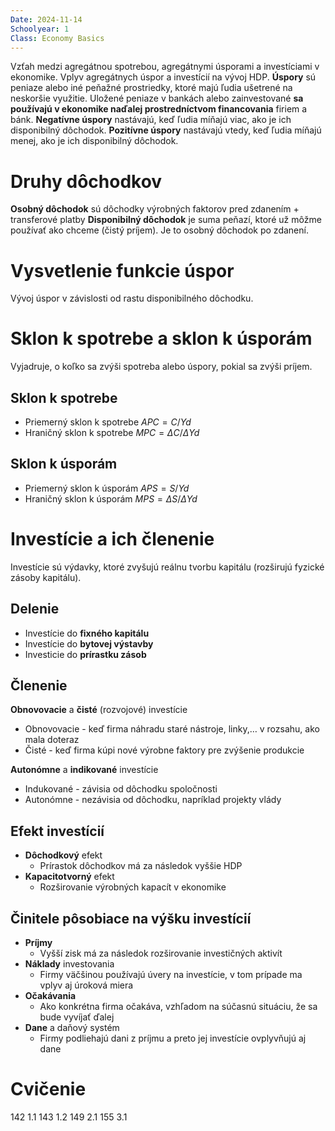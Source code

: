 ```yaml
---
Date: 2024-11-14
Schoolyear: 1
Class: Economy Basics
---
```

Vzťah medzi agregátnou spotrebou, agregátnymi úsporami a investíciami v ekonomike.
Vplyv agregátnych úspor a investícií na vývoj HDP.
**Úspory** sú peniaze alebo iné peňažné prostriedky, ktoré majú ľudia ušetrené na neskoršie využitie. Uložené peniaze v bankách alebo zainvestované **sa používajú v ekonomike naďalej prostredníctvom financovania** firiem a bánk.
**Negatívne úspory** nastávajú, keď ľudia míňajú viac, ako je ich disponibilný dôchodok.
**Pozitívne úspory** nastávajú vtedy, keď ľudia míňajú menej, ako je ich disponibilný dôchodok.
# Druhy dôchodkov
**Osobný dôchodok** sú dôchodky výrobných faktorov pred zdanením + transferové platby
**Disponibilný dôchodok** je suma peňazí, ktoré už môžme používať ako chceme (čistý príjem). Je to osobný dôchodok po zdanení.
# Vysvetlenie funkcie úspor
Vývoj úspor v závislosti od rastu disponibilného dôchodku.
# Sklon k spotrebe a sklon k úsporám
Vyjadruje, o koľko sa zvýši spotreba alebo úspory, pokial sa zvýši príjem.
## Sklon k spotrebe
- Priemerný sklon k spotrebe $APC = C/Yd$
- Hraničný sklon k spotrebe $MPC = ΔC/ΔYd$
## Sklon k úsporám
- Priemerný sklon k úsporám $APS = S/Yd$
- Hraničný sklon k úsporám $MPS = ΔS/ΔYd$
# Investície a ich členenie
Investície sú výdavky, ktoré zvyšujú reálnu tvorbu kapitálu (rozširujú fyzické zásoby kapitálu).
## Delenie
- Investície do **fixného kapitálu**
- Investície do **bytovej výstavby**
- Investicie do **prírastku zásob**
## Členenie
**Obnovovacie** a **čisté** (rozvojové) investície
- Obnovovacie - keď firma náhradu staré nástroje, linky,… v rozsahu, ako mala doteraz
- Čisté - keď firma kúpi nové výrobne faktory pre zvýšenie produkcie

**Autonómne** a **indikované** investície
- Indukované - závisia od dôchodku spoločnosti
- Autonómne - nezávisia od dôchodku, napríklad projekty vlády
## Efekt investícií
- **Dôchodkový** efekt
	- Prírastok dôchodkov má za následok vyššie HDP
- **Kapacitotvorný** efekt
	- Rozširovanie výrobných kapacít v ekonomike
## Činitele pôsobiace na výšku investícií
- **Príjmy**
	- Vyšší zisk má za následok rozširovanie investičných aktivít
- **Náklady** investovania
	- Firmy väčšinou používajú úvery na investície, v tom prípade ma vplyv aj úroková miera
- **Očakávania**
	- Ako konkrétna firma očakáva, vzhľadom na súčasnú situáciu, že sa bude vyvíjať ďalej
- **Dane** a daňový systém
	- Firmy podliehajú dani z príjmu a preto jej investície ovplyvňujú aj dane
# Cvičenie
142 1.1
143 1.2
149 2.1
155 3.1